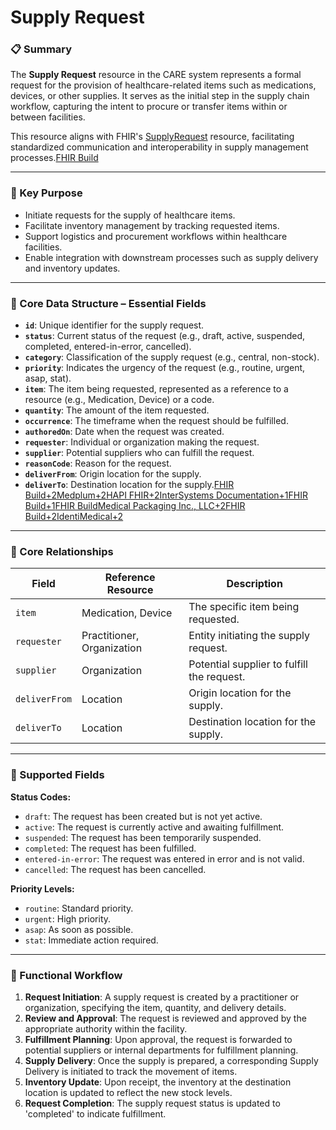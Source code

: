 # Supply Request

### 📋 Summary

The **Supply Request** resource in the CARE system represents a formal request for the provision of healthcare-related items such as medications, devices, or other supplies. It serves as the initial step in the supply chain workflow, capturing the intent to procure or transfer items within or between facilities.

This resource aligns with FHIR's [SupplyRequest](https://build.fhir.org/supplyrequest.html) resource, facilitating standardized communication and interoperability in supply management processes.[FHIR Build](https://build.fhir.org/supplyrequest.html?utm_source=chatgpt.com)

---

### 🎯 Key Purpose

- Initiate requests for the supply of healthcare items.
- Facilitate inventory management by tracking requested items.
- Support logistics and procurement workflows within healthcare facilities.
- Enable integration with downstream processes such as supply delivery and inventory updates.

---

### 🧱 Core Data Structure – Essential Fields

- **`id`**: Unique identifier for the supply request.
- **`status`**: Current status of the request (e.g., draft, active, suspended, completed, entered-in-error, cancelled).
- **`category`**: Classification of the supply request (e.g., central, non-stock).
- **`priority`**: Indicates the urgency of the request (e.g., routine, urgent, asap, stat).
- **`item`**: The item being requested, represented as a reference to a resource (e.g., Medication, Device) or a code.
- **`quantity`**: The amount of the item requested.
- **`occurrence`**: The timeframe when the request should be fulfilled.
- **`authoredOn`**: Date when the request was created.
- **`requester`**: Individual or organization making the request.
- **`supplier`**: Potential suppliers who can fulfill the request.
- **`reasonCode`**: Reason for the request.
- **`deliverFrom`**: Origin location for the supply.
- **`deliverTo`**: Destination location for the supply.[FHIR Build+2Medplum+2HAPI FHIR+2](https://www.medplum.com/docs/api/fhir/resources/supplyrequest?utm_source=chatgpt.com)[InterSystems Documentation+1FHIR Build+1](https://docs.intersystems.com/irisforhealthlatest/csp/documatic/%25CSP.Documatic.cls?CLASSNAME=HS.FHIR.DTL.vSTU3.Model.Resource.SupplyDelivery&LIBRARY=HSLIB&utm_source=chatgpt.com)[FHIR Build](https://build.fhir.org/supplydelivery-definitions.html?utm_source=chatgpt.com)[Medical Packaging Inc., LLC+2FHIR Build+2IdentiMedical+2](https://build.fhir.org/resourcelist.html?utm_source=chatgpt.com)

---

### 🔗 Core Relationships

| Field         | Reference Resource         | Description                                |
| ------------- | -------------------------- | ------------------------------------------ |
| `item`        | Medication, Device         | The specific item being requested.         |
| `requester`   | Practitioner, Organization | Entity initiating the supply request.      |
| `supplier`    | Organization               | Potential supplier to fulfill the request. |
| `deliverFrom` | Location                   | Origin location for the supply.            |
| `deliverTo`   | Location                   | Destination location for the supply.       |

---

### 📄 Supported Fields

**Status Codes:**

- `draft`: The request has been created but is not yet active.
- `active`: The request is currently active and awaiting fulfillment.
- `suspended`: The request has been temporarily suspended.
- `completed`: The request has been fulfilled.
- `entered-in-error`: The request was entered in error and is not valid.
- `cancelled`: The request has been cancelled.

**Priority Levels:**

- `routine`: Standard priority.
- `urgent`: High priority.
- `asap`: As soon as possible.
- `stat`: Immediate action required.

---

### 🔁 Functional Workflow

1. **Request Initiation**: A supply request is created by a practitioner or organization, specifying the item, quantity, and delivery details.
2. **Review and Approval**: The request is reviewed and approved by the appropriate authority within the facility.
3. **Fulfillment Planning**: Upon approval, the request is forwarded to potential suppliers or internal departments for fulfillment planning.
4. **Supply Delivery**: Once the supply is prepared, a corresponding Supply Delivery is initiated to track the movement of items.
5. **Inventory Update**: Upon receipt, the inventory at the destination location is updated to reflect the new stock levels.
6. **Request Completion**: The supply request status is updated to 'completed' to indicate fulfillment.
